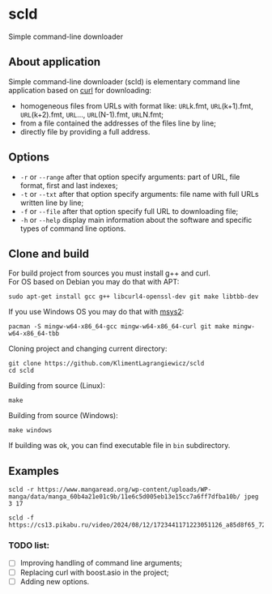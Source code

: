 # scld
Simple command-line downloader

## About application
Simple command-line downloader (scld) is elementary command line application based on [curl](https://github.com/curl/curl) for downloading:
 + homogeneous files from URLs with format like: `URL`k.fmt, `URL`(k+1).fmt, `URL`(k+2).fmt, `URL`..., `URL`(N-1).fmt, `URL`N.fmt;  
 + from a file contained the addresses of the files line by line;  
 + directly file by providing a full address.

## Options
 + `-r` or `--range` after that option specify arguments: part of URL, file format, first and last indexes;  
 + `-t` or `--txt` after that option specify arguments: file name with full URLs written line by line;  
 + `-f` or `--file` after that option specify full URL to downloading file;  
 + `-h` or `--help` display main information about the software and specific types of command line options.

## Clone and build
For build project from sources you must install g++ and curl.  
For OS based on Debian you may do that with APT:  
```
sudo apt-get install gcc g++ libcurl4-openssl-dev git make libtbb-dev
```
If you use Windows OS you may do that with [msys2](https://www.msys2.org/):  
```
pacman -S mingw-w64-x86_64-gcc mingw-w64-x86_64-curl git make mingw-w64-x86_64-tbb
```
Cloning project and changing current directory:  
```
git clone https://github.com/KlimentLagrangiewicz/scld
cd scld
```
Building from source (Linux):  
```
make
```
Building from source (Windows):  
```
make windows
```
If building was ok, you can find executable file in `bin` subdirectory.  

## Examples
```
scld -r https://www.mangaread.org/wp-content/uploads/WP-manga/data/manga_60b4a21e01c9b/11e6c5d005eb13e15cc7a6ff7dfba10b/ jpeg 3 17
```
```
scld -f https://cs13.pikabu.ru/video/2024/08/12/1723441171223051126_a85d8f65_720x720.webm
```

### TODO list:
- [ ] Improving handling of command line arguments;
- [ ] Replacing curl with boost.asio in the project;
- [ ] Adding new options.
